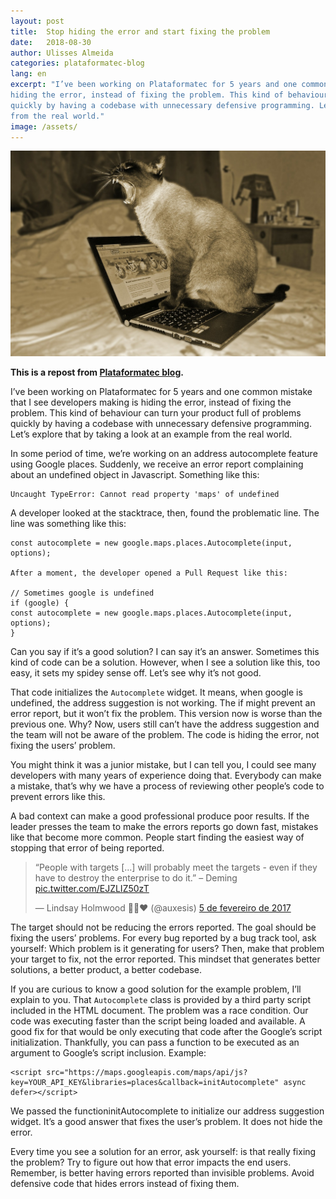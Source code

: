 ```yaml
---
layout: post
title:  Stop hiding the error and start fixing the problem
date:   2018-08-30
author: Ulisses Almeida
categories: plataformatec-blog
lang: en
excerpt: "I’ve been working on Plataformatec for 5 years and one common mistake that I see developers making is 
hiding the error, instead of fixing the problem. This kind of behaviour can turn your product full of problems 
quickly by having a codebase with unnecessary defensive programming. Let’s explore that by taking a look at an example 
from the real world."
image: /assets/
---
```


![longprojects](/assets/longprojects.jpg)

__This is a repost from [Plataformatec blog](http://blog.plataformatec.com.br/2018/07/stop-hiding-the-error-and-start-fixing-the-problem/).__

I’ve been working on Plataformatec for 5 years and one common mistake that I see developers making is hiding the error, 
instead of fixing the problem. This kind of behaviour can turn your product full of problems quickly by having a codebase 
with unnecessary defensive programming. Let’s explore that by taking a look at an example from the real world.

In some period of time, we’re working on an address autocomplete feature using Google places. Suddenly, we 
receive an error report complaining about an undefined object in Javascript. Something like this:

```
Uncaught TypeError: Cannot read property 'maps' of undefined
````

A developer looked at the stacktrace, then, found the problematic line. The line was something like this:

```
const autocomplete = new google.maps.places.Autocomplete(input, options);

After a moment, the developer opened a Pull Request like this:

// Sometimes google is undefined
if (google) {
const autocomplete = new google.maps.places.Autocomplete(input, options);
}
```

Can you say if it’s a good solution? I can say it’s an answer. Sometimes this kind of code can be a solution. 
However, when I see a solution like this, too easy, it sets my spidey sense off. Let’s see why it’s not good.

That code initializes the `Autocomplete` widget. It means, when google is undefined, the address suggestion is 
not working. The if might prevent an error report, but it won’t fix the problem. This version now is worse than 
the previous one. Why? Now, users still can’t have the address suggestion and the team will not be aware of 
the problem. The code is hiding the error, not fixing the users’ problem.

You might think it was a junior mistake, but I can tell you, I could see many developers with many years of 
experience doing that. Everybody can make a mistake, that’s why we have a process of reviewing other people’s 
code to prevent errors like this.

A bad context can make a good professional produce poor results. If the leader presses the team to make the errors 
reports go down fast, mistakes like that become more common. People start finding the easiest way of stopping that 
error of being reported.

<blockquote class="twitter-tweet" data-lang="pt"><p lang="en" dir="ltr">“People with targets […] will probably meet the targets - even if they have to destroy the enterprise to do it.” – Deming <a href="https://t.co/EJZLIZ50zT">pic.twitter.com/EJZLIZ50zT</a></p>&mdash; Lindsay Holmwood 🖤🧡❤️ (@auxesis) <a href="https://twitter.com/auxesis/status/828205291728625664?ref_src=twsrc%5Etfw">5 de fevereiro de 2017</a></blockquote>
<script async src="https://platform.twitter.com/widgets.js" charset="utf-8"></script>

The target should not be reducing the errors reported. The goal should be fixing the users’ problems. For every bug reported 
by a bug track tool, ask yourself: Which problem is it generating for users? Then, make that problem your target to fix, 
not the error reported. This mindset that generates better solutions, a better product, a better codebase.

If you are curious to know a good solution for the example problem, I’ll explain to you. That `Autocomplete` class is provided 
by a third party script included in the HTML document. The problem was a race condition. Our code was executing faster than 
the script being loaded and available. A good fix for that would be only executing that code after the Google’s script 
initialization. Thankfully, you can pass a function to be executed as an argument to Google’s script inclusion. Example:

```
<script src="https://maps.googleapis.com/maps/api/js?key=YOUR_API_KEY&libraries=places&callback=initAutocomplete" async defer></script>
```

We passed the functioninitAutocomplete to initialize our address suggestion widget. It’s a good answer that fixes the user’s 
problem. It does not hide the error.

Every time you see a solution for an error, ask yourself: is that really fixing the problem? Try to figure out how that 
error impacts the end users. Remember, is better having errors reported than invisible problems. Avoid defensive code that 
hides errors instead of fixing them.
